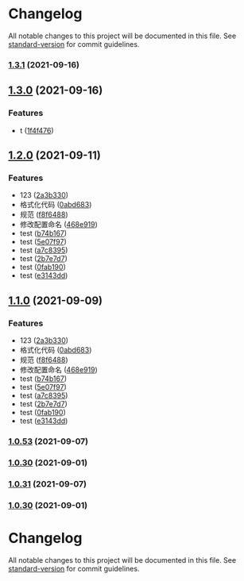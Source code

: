 # Changelog

All notable changes to this project will be documented in this file. See [standard-version](https://github.com/conventional-changelog/standard-version) for commit guidelines.

### [1.3.1](https://github.com/mottzz87/tp-cli/compare/v1.3.0...v1.3.1) (2021-09-16)

## [1.3.0](https://github.com/mottzz87/tp-cli/compare/v1.1.0...v1.3.0) (2021-09-16)


### Features

* t ([1f4f476](https://github.com/mottzz87/tp-cli/commit/1f4f4762b827486b4a4c4b5bd42c076eb08a0125))

## [1.2.0](https://github.com/mottzz87/tp-cli/compare/v1.0.52...v1.2.0) (2021-09-11)


### Features

* 123 ([2a3b330](https://github.com/mottzz87/tp-cli/commit/2a3b3301a38ba61c77ebcdab22fbf4bd58d9afb8))
* 格式化代码 ([0abd683](https://github.com/mottzz87/tp-cli/commit/0abd6836c033b708ad83b9fe3bd7e40bd92d69f1))
* 规范 ([f8f6488](https://github.com/mottzz87/tp-cli/commit/f8f6488c6fe8e5366be996f798ed4ba4d0138ae2))
* 修改配置命名 ([468e919](https://github.com/mottzz87/tp-cli/commit/468e91930f50991d95075494383960bb5cbec4ea))
* test ([b74b167](https://github.com/mottzz87/tp-cli/commit/b74b16780fe75c3d80214e63f4c1710a7352521d))
* test ([5e07f97](https://github.com/mottzz87/tp-cli/commit/5e07f974c4ee5fcfb2c0fdcd64fcf3c5ec4606d5))
* test ([a7c8395](https://github.com/mottzz87/tp-cli/commit/a7c8395ca2334c93e86d0d593dce1d2833fcd7e0))
* test ([2b7e7d7](https://github.com/mottzz87/tp-cli/commit/2b7e7d79596226ff87c2b97ea58834906a916e06))
* test ([0fab190](https://github.com/mottzz87/tp-cli/commit/0fab190ce136fd100a592b91e65c61fc28a26f4d))
* test ([e3143dd](https://github.com/mottzz87/tp-cli/commit/e3143dd1f594b495034adf67d4ff3599813db488))

## [1.1.0](https://github.com/mottzz87/tp-cli/compare/v1.0.44...v1.1.0) (2021-09-09)


### Features

* 123 ([2a3b330](https://github.com/mottzz87/tp-cli/commit/2a3b3301a38ba61c77ebcdab22fbf4bd58d9afb8))
* 格式化代码 ([0abd683](https://github.com/mottzz87/tp-cli/commit/0abd6836c033b708ad83b9fe3bd7e40bd92d69f1))
* 规范 ([f8f6488](https://github.com/mottzz87/tp-cli/commit/f8f6488c6fe8e5366be996f798ed4ba4d0138ae2))
* 修改配置命名 ([468e919](https://github.com/mottzz87/tp-cli/commit/468e91930f50991d95075494383960bb5cbec4ea))
* test ([b74b167](https://github.com/mottzz87/tp-cli/commit/b74b16780fe75c3d80214e63f4c1710a7352521d))
* test ([5e07f97](https://github.com/mottzz87/tp-cli/commit/5e07f974c4ee5fcfb2c0fdcd64fcf3c5ec4606d5))
* test ([a7c8395](https://github.com/mottzz87/tp-cli/commit/a7c8395ca2334c93e86d0d593dce1d2833fcd7e0))
* test ([2b7e7d7](https://github.com/mottzz87/tp-cli/commit/2b7e7d79596226ff87c2b97ea58834906a916e06))
* test ([0fab190](https://github.com/mottzz87/tp-cli/commit/0fab190ce136fd100a592b91e65c61fc28a26f4d))
* test ([e3143dd](https://github.com/mottzz87/tp-cli/commit/e3143dd1f594b495034adf67d4ff3599813db488))

### [1.0.53](https://github.com/mottzz87/tp-cli/compare/v1.0.44...v1.0.53) (2021-09-07)

### [1.0.30](https://github.com/mottzz87/tp-cli/compare/v1.0.28...v1.0.30) (2021-09-01)

### [1.0.31](https://github.com/mottzz87/tp-cli/compare/v1.0.44...v1.0.31) (2021-09-07)

### [1.0.30](https://github.com/mottzz87/tp-cli/compare/v1.0.28...v1.0.30) (2021-09-01)

# Changelog

All notable changes to this project will be documented in this file. See [standard-version](https://github.com/conventional-changelog/standard-version) for commit guidelines.
